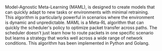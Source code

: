 Model-Agnostic Meta-Learning (MAML), is designed to create models that can quickly adapt to new tasks or environments with minimal retraining. This algorithm is particularly
powerful in scenarios where the environment is dynamic and unpredictable. MAML is a Meta-RL algorithm that can quickly the scheduler's
policy to optimize packet transfer across paths. The scheduler doesn't just learn how to route packets in one specific scenario but learns a strategy that
works well across a wide range of network conditions.
This algorithm has been implemented in Python and Golang.
